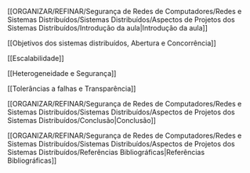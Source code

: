 [[ORGANIZAR/REFINAR/Segurança de Redes de Computadores/Redes e Sistemas Distribuídos/Sistemas Distribuídos/Aspectos de Projetos dos Sistemas Distribuídos/Introdução da aula|Introdução da aula]]

[[Objetivos dos sistemas distribuídos, Abertura e Concorrência]]

[[Escalabilidade]]

[[Heterogeneidade e Segurança]]

[[Tolerâncias a falhas e Transparência]]

[[ORGANIZAR/REFINAR/Segurança de Redes de Computadores/Redes e Sistemas Distribuídos/Sistemas Distribuídos/Aspectos de Projetos dos Sistemas Distribuídos/Conclusão|Conclusão]]

[[ORGANIZAR/REFINAR/Segurança de Redes de Computadores/Redes e Sistemas Distribuídos/Sistemas Distribuídos/Aspectos de Projetos dos Sistemas Distribuídos/Referências Bibliográficas|Referências Bibliográficas]]